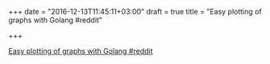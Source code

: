 +++
date = "2016-12-13T11:45:11+03:00"
draft = true
title = "Easy plotting of graphs with Golang  #reddit"

+++

<p><a href="https://t.co/1r3eV37qHz">Easy plotting of graphs with Golang  #reddit</a></p>

